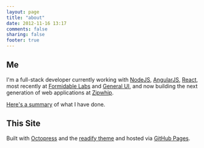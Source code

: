 ```yaml
---
layout: page
title: "about"
date: 2012-11-16 13:17
comments: false
sharing: false
footer: true
---
```


## Me

I'm a full-stack developer currently working with [NodeJS](http://nodejs.org), [AngularJS](http://angularjs.org), [React](http://facebook.github.io/react/), most recently at [Formidable Labs](http://formidablelabs.com/) and [General UI](http://generalui.com), and now building the next generation of web applications at [Zipwhip](http://www.zipwhip.com).

[Here's a summary](/resume/) of what I have done.


## This Site

Built with [Octopress](http://octopress.org) and the [readify theme](https://github.com/vladigleba/readify) and hosted via [GitHub Pages](http://pages.github.com).
